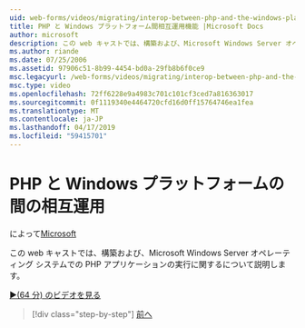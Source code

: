```yaml
---
uid: web-forms/videos/migrating/interop-between-php-and-the-windows-platform
title: PHP と Windows プラットフォーム間相互運用機能 |Microsoft Docs
author: microsoft
description: この web キャストでは、構築および、Microsoft Windows Server オペレーティング システムでの PHP アプリケーションの実行に関するについて説明します。
ms.author: riande
ms.date: 07/25/2006
ms.assetid: 97906c51-8b99-4454-bd0a-29fb8b6f0ce9
msc.legacyurl: /web-forms/videos/migrating/interop-between-php-and-the-windows-platform
msc.type: video
ms.openlocfilehash: 72ff6228e9a4983c701c101cf3ced7a816363017
ms.sourcegitcommit: 0f1119340e4464720cfd16d0ff15764746ea1fea
ms.translationtype: MT
ms.contentlocale: ja-JP
ms.lasthandoff: 04/17/2019
ms.locfileid: "59415701"
---
```

# <a name="interop-between-php-and-the-windows-platform"></a>PHP と Windows プラットフォームの間の相互運用

によって[Microsoft](https://github.com/microsoft)

この web キャストでは、構築および、Microsoft Windows Server オペレーティング システムでの PHP アプリケーションの実行に関するについて説明します。

[&#9654;(64 分) のビデオを見る](https://channel9.msdn.com/Blogs/ASP-NET-Site-Videos/interop-between-php-and-the-windows-platform)

> [!div class="step-by-step"]
> [前へ](introduction-to-aspnet-for-coldfusion-developers-building-an-aspnet-application.md)
